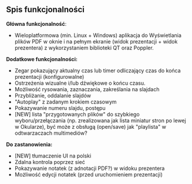 ## Spis funkcjonalności
**Główna funkcjonalność**:
- Wieloplatformowa (min. Linux + Windows) aplikacja do Wyświetlania plików PDF w oknie i na pełnym ekranie (widok prezentacji + widok prezentera) z wykorzystaniem biblioteki QT oraz Poppler.

**Dodatkowe funkcjonalności:**
- Zegar pokazujący aktualny czas lub timer odliczający czas do końca prezentacji (konfigurowalne)
- Ostrzeżenia wizualne i/lub dźwiękowe o końcu czasu.
- Możliwość rysowania, zaznaczania, zakreślania na slajdach
- Przybliżanie, oddalanie slajdów
- "Autoplay" z zadanym krokiem czasowym
- Pokazywanie numeru slajdu, postępu
- [NEW] lista "przygotowanych plików" do szybkiego wyboru/przełączania (np. zrealizowana jak lista miniatur stron po lewej w Okularze), być może z obsługą (open/save) jak "playlista" w odtwarzaczach multimediów?

**Do zastanowienia:**
- [NEW] tłumaczenie UI na polski
- Zdalna kontrola poprzez sieć 
- Pokazywanie notatek (z adnotacji PDF?) w widoku prezentera
- Możliwość edycji notatek (przed uruchomieniem prezentacji)
